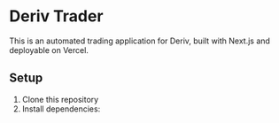 # Deriv Trader

This is an automated trading application for Deriv, built with Next.js and deployable on Vercel.

## Setup

1. Clone this repository
2. Install dependencies:
